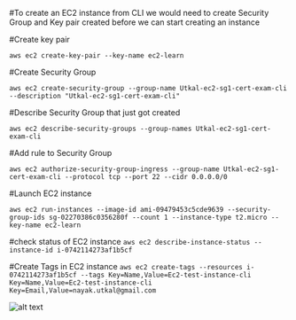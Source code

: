#To create an EC2 instance from CLI we would need to create Security Group and Key pair created before we can start creating an instance

#Create key pair

```aws ec2 create-key-pair --key-name ec2-learn```


#Create Security Group

```aws ec2 create-security-group --group-name Utkal-ec2-sg1-cert-exam-cli --description "Utkal-ec2-sg1-cert-exam-cli"```

#Describe Security Group that just got created

```aws ec2 describe-security-groups --group-names Utkal-ec2-sg1-cert-exam-cli```


#Add rule to Security Group

```aws ec2 authorize-security-group-ingress --group-name Utkal-ec2-sg1-cert-exam-cli --protocol tcp --port 22 --cidr 0.0.0.0/0```



#Launch EC2 instance

```aws ec2 run-instances --image-id ami-09479453c5cde9639 --security-group-ids sg-02270386c0356280f --count 1 --instance-type t2.micro --key-name ec2-learn ```

#check status of EC2 instance
```aws ec2 describe-instance-status --instance-id i-0742114273af1b5cf```

#Create Tags in EC2 instance
```aws ec2 create-tags --resources i-0742114273af1b5cf --tags Key=Name,Value=Ec2-test-instance-cli Key=Name,Value=Ec2-test-instance-cli Key=Email,Value=nayak.utkal@gmail.com```



![alt text](https://github.com/utkaln/aws-solution-arch-ansible/blob/master/Screen%20Shot%202018-12-01%20at%207.47.19%20PM.png)
